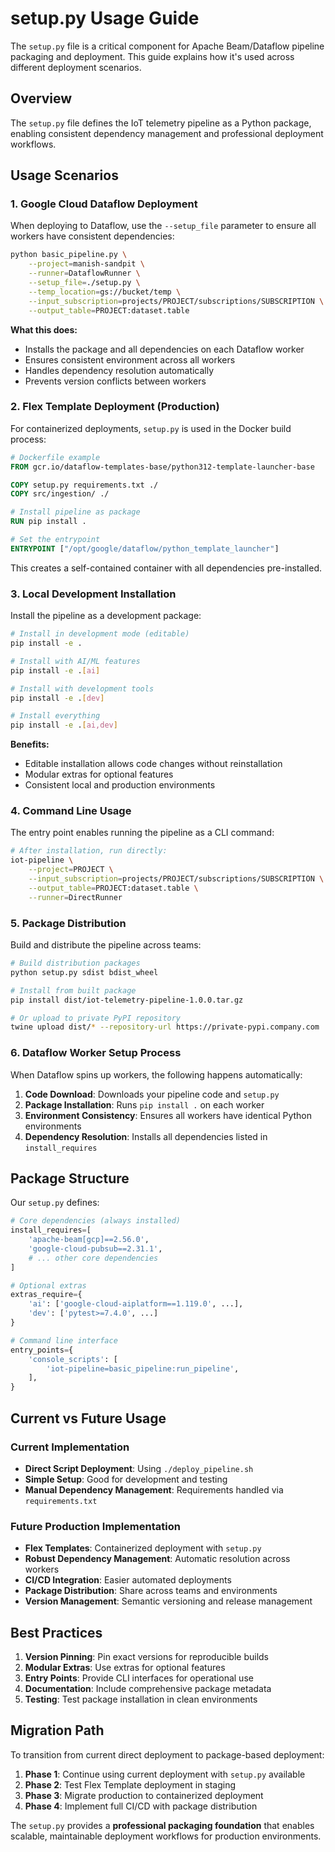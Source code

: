 # setup.py Usage Guide

The `setup.py` file is a critical component for Apache Beam/Dataflow pipeline packaging and deployment. This guide explains how it's used across different deployment scenarios.

## Overview

The `setup.py` file defines the IoT telemetry pipeline as a Python package, enabling consistent dependency management and professional deployment workflows.

## Usage Scenarios

### 1. Google Cloud Dataflow Deployment

When deploying to Dataflow, use the `--setup_file` parameter to ensure all workers have consistent dependencies:

```bash
python basic_pipeline.py \
    --project=manish-sandpit \
    --runner=DataflowRunner \
    --setup_file=./setup.py \
    --temp_location=gs://bucket/temp \
    --input_subscription=projects/PROJECT/subscriptions/SUBSCRIPTION \
    --output_table=PROJECT:dataset.table
```

**What this does:**
- Installs the package and all dependencies on each Dataflow worker
- Ensures consistent environment across all workers
- Handles dependency resolution automatically
- Prevents version conflicts between workers

### 2. Flex Template Deployment (Production)

For containerized deployments, `setup.py` is used in the Docker build process:

```dockerfile
# Dockerfile example
FROM gcr.io/dataflow-templates-base/python312-template-launcher-base

COPY setup.py requirements.txt ./
COPY src/ingestion/ ./

# Install pipeline as package
RUN pip install .

# Set the entrypoint
ENTRYPOINT ["/opt/google/dataflow/python_template_launcher"]
```

This creates a self-contained container with all dependencies pre-installed.

### 3. Local Development Installation

Install the pipeline as a development package:

```bash
# Install in development mode (editable)
pip install -e .

# Install with AI/ML features
pip install -e .[ai]

# Install with development tools
pip install -e .[dev]

# Install everything
pip install -e .[ai,dev]
```

**Benefits:**
- Editable installation allows code changes without reinstallation
- Modular extras for optional features
- Consistent local and production environments

### 4. Command Line Usage

The entry point enables running the pipeline as a CLI command:

```bash
# After installation, run directly:
iot-pipeline \
    --project=PROJECT \
    --input_subscription=projects/PROJECT/subscriptions/SUBSCRIPTION \
    --output_table=PROJECT:dataset.table \
    --runner=DirectRunner
```

### 5. Package Distribution

Build and distribute the pipeline across teams:

```bash
# Build distribution packages
python setup.py sdist bdist_wheel

# Install from built package
pip install dist/iot-telemetry-pipeline-1.0.0.tar.gz

# Or upload to private PyPI repository
twine upload dist/* --repository-url https://private-pypi.company.com
```

### 6. Dataflow Worker Setup Process

When Dataflow spins up workers, the following happens automatically:

1. **Code Download**: Downloads your pipeline code and `setup.py`
2. **Package Installation**: Runs `pip install .` on each worker
3. **Environment Consistency**: Ensures all workers have identical Python environments
4. **Dependency Resolution**: Installs all dependencies listed in `install_requires`

## Package Structure

Our `setup.py` defines:

```python
# Core dependencies (always installed)
install_requires=[
    'apache-beam[gcp]==2.56.0',
    'google-cloud-pubsub==2.31.1',
    # ... other core dependencies
]

# Optional extras
extras_require={
    'ai': ['google-cloud-aiplatform==1.119.0', ...],
    'dev': ['pytest>=7.4.0', ...]
}

# Command line interface
entry_points={
    'console_scripts': [
        'iot-pipeline=basic_pipeline:run_pipeline',
    ],
}
```

## Current vs Future Usage

### Current Implementation
- **Direct Script Deployment**: Using `./deploy_pipeline.sh`
- **Simple Setup**: Good for development and testing
- **Manual Dependency Management**: Requirements handled via `requirements.txt`

### Future Production Implementation
- **Flex Templates**: Containerized deployment with `setup.py`
- **Robust Dependency Management**: Automatic resolution across workers
- **CI/CD Integration**: Easier automated deployments
- **Package Distribution**: Share across teams and environments
- **Version Management**: Semantic versioning and release management

## Best Practices

1. **Version Pinning**: Pin exact versions for reproducible builds
2. **Modular Extras**: Use extras for optional features
3. **Entry Points**: Provide CLI interfaces for operational use
4. **Documentation**: Include comprehensive package metadata
5. **Testing**: Test package installation in clean environments

## Migration Path

To transition from current direct deployment to package-based deployment:

1. **Phase 1**: Continue using current deployment with `setup.py` available
2. **Phase 2**: Test Flex Template deployment in staging
3. **Phase 3**: Migrate production to containerized deployment
4. **Phase 4**: Implement full CI/CD with package distribution

The `setup.py` provides a **professional packaging foundation** that enables scalable, maintainable deployment workflows for production environments.